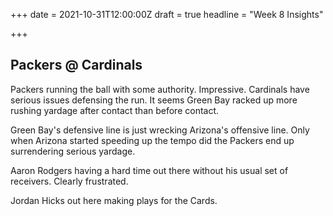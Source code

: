 +++
date = 2021-10-31T12:00:00Z
draft = true
headline = "Week 8 Insights"

+++
## Packers @ Cardinals

Packers running the ball with some authority. Impressive. Cardinals have serious issues defensing the run. It seems Green Bay racked up more rushing yardage after contact than before contact.

Green Bay's defensive line is just wrecking Arizona's offensive line. Only when Arizona started speeding up the tempo did the Packers end up surrendering serious yardage. 

Aaron Rodgers having a hard time out there without his usual set of receivers. Clearly frustrated.

Jordan Hicks out here making plays for the Cards.